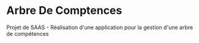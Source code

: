 # Arbre De Comptences

Projet de SAAS - Réalisation d'une application pour la gestion d'une arbre de compétences
